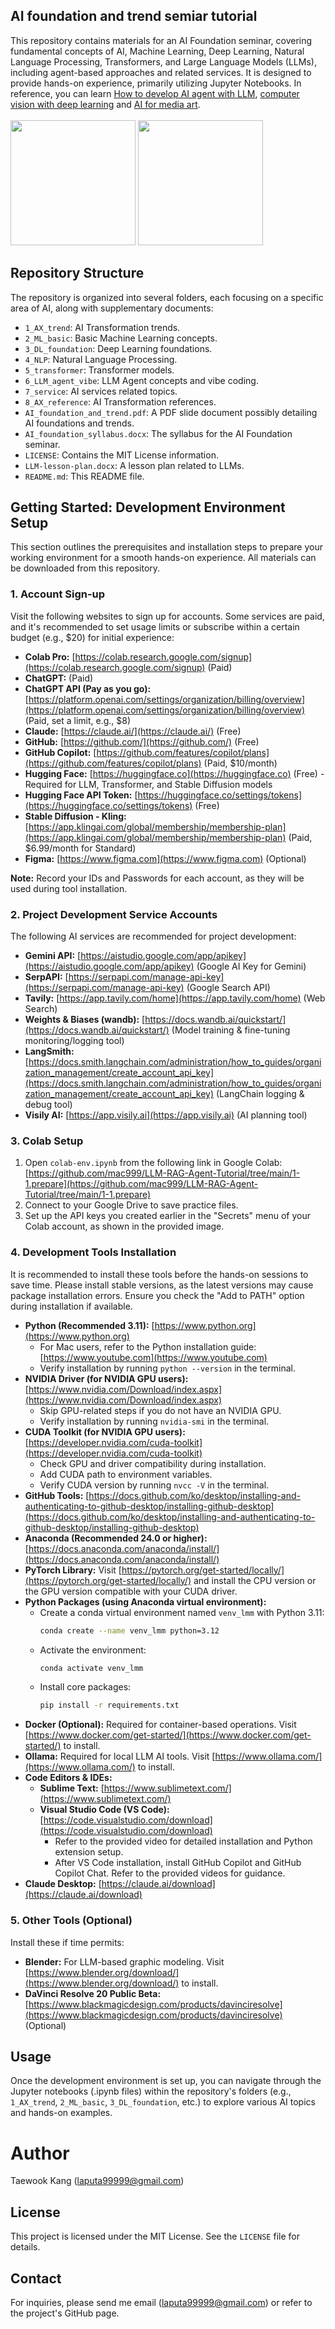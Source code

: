 ## AI foundation and trend semiar tutorial

This repository contains materials for an AI Foundation seminar, covering fundamental concepts of AI, Machine Learning, Deep Learning, Natural Language Processing, Transformers, and Large Language Models (LLMs), including agent-based approaches and related services. It is designed to provide hands-on experience, primarily utilizing Jupyter Notebooks. In reference, you can learn [How to develop AI agent with LLM](https://github.com/mac999/LLM-RAG-Agent-Tutorial), [computer vision with deep learning](https://github.com/mac999/computer_vision_deeplearning) and [AI for media art](https://github.com/mac999/llm-media-art-demo).
<br/><br/>
<img height="200" src="https://github.com/mac999/AI_foundation_tutorial/blob/main/3_DL_foundation/net.png"/>
<img height="200" src="https://github.com/mac999/AI_foundation_tutorial/blob/main/5_transformer/transformer-architecture.PNG"/>

## Repository Structure

The repository is organized into several folders, each focusing on a specific area of AI, along with supplementary documents:

* `1_AX_trend`: AI Transformation trends.
* `2_ML_basic`: Basic Machine Learning concepts.
* `3_DL_foundation`: Deep Learning foundations.
* `4_NLP`: Natural Language Processing.
* `5_transformer`: Transformer models.
* `6_LLM_agent_vibe`: LLM Agent concepts and vibe coding.
* `7_service`: AI services related topics.
* `8_AX_reference`: AI Transformation references.
* `AI_foundation_and_trend.pdf`: A PDF slide document possibly detailing AI foundations and trends.
* `AI_foundation_syllabus.docx`: The syllabus for the AI Foundation seminar.
* `LICENSE`: Contains the MIT License information.
* `LLM-lesson-plan.docx`: A lesson plan related to LLMs.
* `README.md`: This README file.

## Getting Started: Development Environment Setup

This section outlines the prerequisites and installation steps to prepare your working environment for a smooth hands-on experience. All materials can be downloaded from this repository.

### 1. Account Sign-up

Visit the following websites to sign up for accounts. Some services are paid, and it's recommended to set usage limits or subscribe within a certain budget (e.g., $20) for initial experience:

* **Colab Pro:** [https://colab.research.google.com/signup](https://colab.research.google.com/signup) (Paid)
* **ChatGPT:** (Paid)
* **ChatGPT API (Pay as you go):** [https://platform.openai.com/settings/organization/billing/overview](https://platform.openai.com/settings/organization/billing/overview) (Paid, set a limit, e.g., $8)
* **Claude:** [https://claude.ai/](https://claude.ai/) (Free)
* **GitHub:** [https://github.com/](https://github.com/) (Free)
* **GitHub Copilot:** [https://github.com/features/copilot/plans](https://github.com/features/copilot/plans) (Paid, $10/month)
* **Hugging Face:** [https://huggingface.co](https://huggingface.co) (Free) - Required for LLM, Transformer, and Stable Diffusion models
* **Hugging Face API Token:** [https://huggingface.co/settings/tokens](https://huggingface.co/settings/tokens) (Free)
* **Stable Diffusion - Kling:** [https://app.klingai.com/global/membership/membership-plan](https://app.klingai.com/global/membership/membership-plan) (Paid, $6.99/month for Standard)
* **Figma:** [https://www.figma.com](https://www.figma.com) (Optional)

**Note:** Record your IDs and Passwords for each account, as they will be used during tool installation.

### 2. Project Development Service Accounts

The following AI services are recommended for project development:

* **Gemini API:** [https://aistudio.google.com/app/apikey](https://aistudio.google.com/app/apikey) (Google AI Key for Gemini)
* **SerpAPI:** [https://serpapi.com/manage-api-key](https://serpapi.com/manage-api-key) (Google Search API)
* **Tavily:** [https://app.tavily.com/home](https://app.tavily.com/home) (Web Search)
* **Weights & Biases (wandb):** [https://docs.wandb.ai/quickstart/](https://docs.wandb.ai/quickstart/) (Model training & fine-tuning monitoring/logging tool)
* **LangSmith:** [https://docs.smith.langchain.com/administration/how_to_guides/organization_management/create_account_api_key](https://docs.smith.langchain.com/administration/how_to_guides/organization_management/create_account_api_key) (LangChain logging & debug tool)
* **Visily AI:** [https://app.visily.ai](https://app.visily.ai) (AI planning tool)

### 3. Colab Setup

1.  Open `colab-env.ipynb` from the following link in Google Colab: [https://github.com/mac999/LLM-RAG-Agent-Tutorial/tree/main/1-1.prepare](https://github.com/mac999/LLM-RAG-Agent-Tutorial/tree/main/1-1.prepare)
2.  Connect to your Google Drive to save practice files.
3.  Set up the API keys you created earlier in the "Secrets" menu of your Colab account, as shown in the provided image.

### 4. Development Tools Installation

It is recommended to install these tools before the hands-on sessions to save time. Please install stable versions, as the latest versions may cause package installation errors. Ensure you check the "Add to PATH" option during installation if available.

* **Python (Recommended 3.11):** [https://www.python.org](https://www.python.org)
    * For Mac users, refer to the Python installation guide: [https://www.youtube.com](https://www.youtube.com)
    * Verify installation by running `python --version` in the terminal.
* **NVIDIA Driver (for NVIDIA GPU users):** [https://www.nvidia.com/Download/index.aspx](https://www.nvidia.com/Download/index.aspx)
    * Skip GPU-related steps if you do not have an NVIDIA GPU.
    * Verify installation by running `nvidia-smi` in the terminal.
* **CUDA Toolkit (for NVIDIA GPU users):** [https://developer.nvidia.com/cuda-toolkit](https://developer.nvidia.com/cuda-toolkit)
    * Check GPU and driver compatibility during installation.
    * Add CUDA path to environment variables.
    * Verify CUDA version by running `nvcc -V` in the terminal.
* **GitHub Tools:** [https://docs.github.com/ko/desktop/installing-and-authenticating-to-github-desktop/installing-github-desktop](https://docs.github.com/ko/desktop/installing-and-authenticating-to-github-desktop/installing-github-desktop)
* **Anaconda (Recommended 24.0 or higher):** [https://docs.anaconda.com/anaconda/install/](https://docs.anaconda.com/anaconda/install/)
* **PyTorch Library:** Visit [https://pytorch.org/get-started/locally/](https://pytorch.org/get-started/locally/) and install the CPU version or the GPU version compatible with your CUDA driver.
* **Python Packages (using Anaconda virtual environment):**
    * Create a conda virtual environment named `venv_lmm` with Python 3.11:
        ```bash
        conda create --name venv_lmm python=3.12
        ```
    * Activate the environment:
        ```bash
        conda activate venv_lmm
        ```
    * Install core packages:
        ```bash
        pip install -r requirements.txt 
        ```
* **Docker (Optional):** Required for container-based operations. Visit [https://www.docker.com/get-started/](https://www.docker.com/get-started/) to install.
* **Ollama:** Required for local LLM AI tools. Visit [https://www.ollama.com/](https://www.ollama.com/) to install.
* **Code Editors & IDEs:**
    * **Sublime Text:** [https://www.sublimetext.com/](https://www.sublimetext.com/)
    * **Visual Studio Code (VS Code):** [https://code.visualstudio.com/download](https://code.visualstudio.com/download)
        * Refer to the provided video for detailed installation and Python extension setup.
        * After VS Code installation, install GitHub Copilot and GitHub Copilot Chat. Refer to the provided videos for guidance.
* **Claude Desktop:** [https://claude.ai/download](https://claude.ai/download)

### 5. Other Tools (Optional)

Install these if time permits:

* **Blender:** For LLM-based graphic modeling. Visit [https://www.blender.org/download/](https://www.blender.org/download/) to install.
* **DaVinci Resolve 20 Public Beta:** [https://www.blackmagicdesign.com/products/davinciresolve](https://www.blackmagicdesign.com/products/davinciresolve) (Optional)

## Usage

Once the development environment is set up, you can navigate through the Jupyter notebooks (.ipynb files) within the repository's folders (e.g., `1_AX_trend`, `2_ML_basic`, `3_DL_foundation`, etc.) to explore various AI topics and hands-on examples.

# Author
Taewook Kang (laputa99999@gmail.com)

## License

This project is licensed under the MIT License. See the `LICENSE` file for details.

## Contact

For inquiries, please send me email (laputa99999@gmail.com) or refer to the project's GitHub page.

